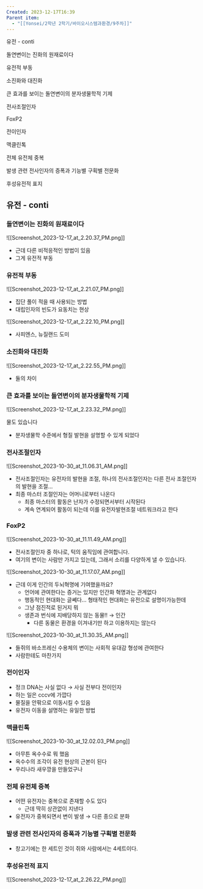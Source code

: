 ```yaml
---
Created: 2023-12-17T16:39
Parent item:
  - "[[Yonsei/2학년 2학기/바이오시스템과환경/9주차]]"
---
```

유전 - conti

돌연변이는 진화의 원재료이다

유전적 부동

소진화와 대진화

큰 효과를 보이는 돌연변이의 분자생물학적 기제

전사조절인자

FoxP2

전이인자

맥클린톡

전체 유전체 중복

발생 관련 전사인자의 증폭과 기능별 구획별 전문화

후성유전적 표지

## 유전 - conti

### 돌연변이는 진화의 원재료이다

![[Screenshot_2023-12-17_at_2.20.37_PM.png]]

- 근데 다른 비적응적인 방법이 있음
- 그게 유전적 부동

### 유전적 부동

![[Screenshot_2023-12-17_at_2.21.07_PM.png]]

- 집단 풀이 적을 때 사용되는 방법
- 대립인자의 빈도가 요동치는 현상

![[Screenshot_2023-12-17_at_2.22.10_PM.png]]

- 사피엔스, 뉴질랜드 도미

### 소진화와 대진화

![[Screenshot_2023-12-17_at_2.22.55_PM.png]]

- 둘의 차이

### 큰 효과를 보이는 돌연변이의 분자생물학적 기제

![[Screenshot_2023-12-17_at_2.23.32_PM.png]]

  

물도 있습니다

- 분자생물학 수준에서 형질 발현을 설명할 수 있게 되었다

### 전사조절인자

![[Screenshot_2023-10-30_at_11.06.31_AM.png]]

- 전사조절인자는 유전자의 발현을 조절, 하나의 전사조절인자는 다른 전사 조절인자의 발현을 조절…
- 최종 마스터 조절인자는 어머니로부터 나온다
    - 최종 마스터의 활동은 난자가 수정되면서부터 시작된다
    - 계속 연계되어 활동이 되는데 이를 유전자발현조절 네트워크라고 한다

### FoxP2

![[Screenshot_2023-10-30_at_11.11.49_AM.png]]

- 전사조절인자 중 하나로, 턱의 움직임에 관여합니다.
- 여기의 변이는 사람만 가지고 있는데, 그래서 소리를 다양하게 낼 수 있습니다.

![[Screenshot_2023-10-30_at_11.17.07_AM.png]]

- 근데 이게 인간의 두뇌혁명에 기여했을까요?
    - 언어에 관여한다는 증거는 있지만 인간화 혁명과는 관계없다
    - 행동적인 현대화는 글쎼다… 형태적인 현대화는 유전으로 설명이가능한데
    - 그냥 점진적로 된거지 뭐
    - 생존과 번식에 지배당하지 않는 동물!! → 인간
        - 다른 동물은 환경을 이겨내기만 하고 이용하지는 않는다

![[Screenshot_2023-10-30_at_11.30.35_AM.png]]

- 들쥐의 바소프레신 수용체의 변이는 사회적 유대감 형성에 관여한다
- 사람한테도 마찬가지

### 전이인자

- 정크 DNA는 사실 없다 → 사실 전부다 전이인자
- 하는 일은 cccv에 가깝다
- 물질을 안팎으로 이동시킬 수 있음
- 유전자 이동을 설명하는 유일한 방법

### 맥클린톡

![[Screenshot_2023-10-30_at_12.02.03_PM.png]]

- 아무튼 옥수수로 뭐 했음
- 옥수수의 조각이 유전 현상의 근본이 된다
- 우리나라 새우깡을 만들었구나

### 전체 유전체 중복

- 어떤 유전자는 중복으로 존재할 수도 있다
    - 근데 딱히 상관없이 지낸다
- 유전자가 중복되면서 변이 발생 → 다른 종으로 분화

### 발생 관련 전사인자의 증폭과 기능별 구획별 전문화

- 창고기에는 한 세트인 것이 쥐와 사람에서는 4세트이다.

### 후성유전적 표지

![[Screenshot_2023-12-17_at_2.26.22_PM.png]]